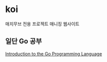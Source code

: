 # koi
매치무브 전용 프로젝트 매니징 웹사이트

## 일단 Go 공부

[Introduction to the Go Programming Language](https://pythonprogramming.net/go/introduction-go-language-programming-tutorial/)
